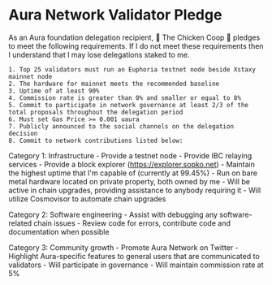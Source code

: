 # Aura Network Validator Pledge

As an Aura foundation delegation recipient, 🐔 The Chicken Coop 🦝 pledges to meet the following requirements. If I do not meet these requirements then I understand that I may lose delegations staked to me.

    1. Top 25 validators must run an Euphoria testnet node beside Xstaxy mainnet node
    2. The hardware for mainnet meets the recommended baseline
    3. Uptime of at least 90%
    4. Commission rate is greater than 0% and smaller or equal to 8%
    5. Commit to participate in network governance at least 2/3 of the total proposals throughout the delegation period
    6. Must set Gas Price >= 0.001 uaura
    7. Publicly announced to the social channels on the delegation decision
    8. Commit to network contributions listed below:

Category 1: Infrastructure
    - Provide a testnet node
    - Provide IBC relaying services
    - Provide a block explorer (https://explorer.sopko.net)
    - Maintain the highest uptime that I'm capable of (currently at 99.45%)
    - Run on bare metal hardware located on private property, both owned by me
    - Will be active in chain upgrades, providing assistance to anybody requiring it
    - Will utilize Cosmovisor to automate chain upgrades

Category 2: Software engineering
    - Assist with debugging any software-related chain issues
    - Review code for errors, contribute code and documentation when possible 
    
Category 3: Community growth
    - Promote Aura Network on Twitter
    - Highlight Aura-specific features to general users that are communicated to validators
    - Will participate in governance
    - Will maintain commission rate at 5%
